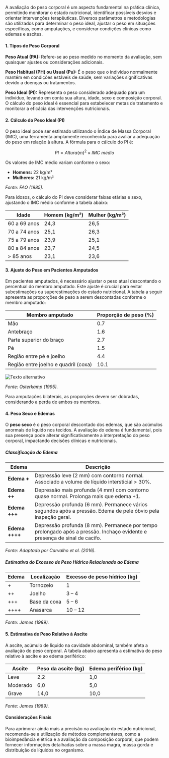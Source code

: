 A avaliação do peso corporal é um aspecto fundamental na prática clínica, permitindo monitorar o estado nutricional, identificar possíveis desvios e orientar intervenções terapêuticas. Diversos parâmetros e metodologias são utilizados para determinar o peso ideal, ajustar o peso em situações específicas, como amputações, e considerar condições clínicas como edemas e ascites.

#### 1. Tipos de Peso Corporal

**Peso Atual (PA):** Refere-se ao peso medido no momento da avaliação, sem quaisquer ajustes ou considerações adicionais.

**Peso Habitual (PH) ou Usual (Pu):** É o peso que o indivíduo normalmente mantém em condições estáveis de saúde, sem variações significativas devido a doenças ou tratamentos.

**Peso Ideal (PI):** Representa o peso considerado adequado para um indivíduo, levando em conta sua altura, idade, sexo e composição corporal. O cálculo do peso ideal é essencial para estabelecer metas de tratamento e monitorar a eficácia das intervenções nutricionais.

#### 2. Cálculo do Peso Ideal (PI)

O peso ideal pode ser estimado utilizando o Índice de Massa Corporal (IMC), uma ferramenta amplamente reconhecida para avaliar a adequação do peso em relação à altura. A fórmula para o cálculo do PI é:

$$
PI = Altura (m)^2 \times IMC\ médio
$$

Os valores de IMC médio variam conforme o sexo:

- **Homens:** 22 kg/m²
- **Mulheres:** 21 kg/m²

*Fonte: FAO (1985).*

Para idosos, o cálculo do PI deve considerar faixas etárias e sexo, ajustando o IMC médio conforme a tabela abaixo:

| Idade        | Homem (kg/m²) | Mulher (kg/m²) |
|--------------|---------------|----------------|
| 60 a 69 anos | 24,3          | 26,5           |
| 70 a 74 anos | 25,1          | 26,3           |
| 75 a 79 anos | 23,9          | 25,1           |
| 80 a 84 anos | 23,7          | 24,5           |
| > 85 anos    | 23,1          | 23,6           |

#### 3. Ajuste do Peso em Pacientes Amputados

Em pacientes amputados, é necessário ajustar o peso atual descontando o percentual do membro amputado. Este ajuste é crucial para evitar subestimações ou superestimações do estado nutricional. A tabela a seguir apresenta as proporções de peso a serem descontadas conforme o membro amputado:

| Membro amputado                      | Proporção de peso (%) |
| ------------------------------------ | --------------------- |
| Mão                                  | 0.7                   |
| Antebraço                            | 1.6                   |
| Parte superior do braço              | 2.7                   |
| Pé                                   | 1.5                   |
| Região entre pé e joelho             | 4.4                   |
| Região entre joelho e quadril (coxa) | 10.1                  |

![Texto alternativo](img/amputacoes.png "Amputações e proporções de peso a serem descontadas")

*Fonte: Osterkamp (1995).*

Para amputações bilaterais, as proporções devem ser dobradas, considerando a perda de ambos os membros.

#### 4. Peso Seco e Edemas

O **peso seco** é o peso corporal descontado dos edemas, que são acúmulos anormais de líquido nos tecidos. A avaliação do edema é fundamental, pois sua presença pode alterar significativamente a interpretação do peso corporal, impactando decisões clínicas e nutricionais.

##### Classificação do Edema

| **Edema**    | **Descrição**                                                                                                       |
|--------------|---------------------------------------------------------------------------------------------------------------------|
| **Edema +**  | Depressão leve (2 mm) com contorno normal. Associado a volume de líquido intersticial > 30%.                        |
| **Edema ++** | Depressão mais profunda (4 mm) com contorno quase normal. Prolonga mais que edema +1.                               |
| **Edema +++**| Depressão profunda (6 mm). Permanece vários segundos após a pressão. Edema de pele óbvio pela inspeção geral.        |
| **Edema ++++**| Depressão profunda (8 mm). Permanece por tempo prolongado após a pressão. Inchaço evidente e presença de sinal de cacifo.|

*Fonte: Adaptado por Carvalho et al. (2016).*

##### Estimativa do Excesso de Peso Hídrico Relacionado ao Edema

| **Edema** | **Localização**   | **Excesso de peso hídrico (kg)** |
|-----------|-------------------|---------------------------------|
| +         | Tornozelo         | 1                               |
| ++        | Joelho            | 3 – 4                           |
| +++       | Base da coxa      | 5 – 6                           |
| ++++      | Anasarca          | 10 – 12                         |

*Fonte: James (1989).*

#### 5. Estimativa de Peso Relativo à Ascite

A ascite, acúmulo de líquido na cavidade abdominal, também afeta a avaliação do peso corporal. A tabela abaixo apresenta a estimativa do peso relativo à ascite e ao edema periférico:

| **Ascite** | **Peso da ascite (kg)** | **Edema periférico (kg)** |
|------------|-------------------------|---------------------------|
| Leve       | 2,2                     | 1,0                       |
| Moderado   | 6,0                     | 5,0                       |
| Grave      | 14,0                    | 10,0                      |

*Fonte: James (1989).*

#### Considerações Finais

Para aprimorar ainda mais a precisão na avaliação do estado nutricional, recomenda-se a utilização de métodos complementares, como a bioimpedância elétrica e a avaliação da composição corporal, que podem fornecer informações detalhadas sobre a massa magra, massa gorda e distribuição de líquidos no organismo.
